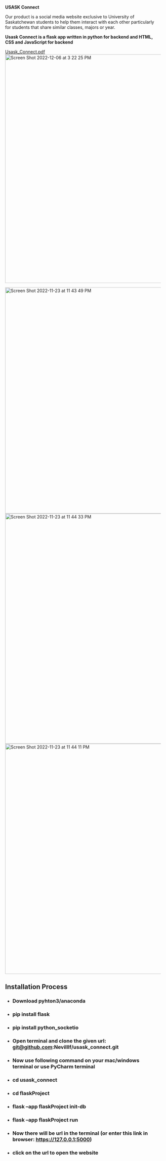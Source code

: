 **USASK Connect**

Our product is a social media website exclusive to University of Saskatchewan students to help them interact with each other particularly for students that share similar classes, majors or year.


**Usask Connect is a flask app written in python for backend and HTML, CSS and JavaScript for backend**

[Usask_Connect.pdf](https://github.com/Nevilllf/usask_connect/files/10081098/Usask_Connect.pdf)
<img width="738" alt="Screen Shot 2022-12-06 at 3 22 25 PM" src="https://user-images.githubusercontent.com/96790212/211477915-c5dbdae7-3bc3-4d0d-b50c-9678e171b0a2.png">


<img width="730" alt="Screen Shot 2022-11-23 at 11 43 49 PM" src="https://user-images.githubusercontent.com/96790212/203703552-2cade08f-208f-45a3-94c8-872784f6c99c.png">

<img width="743" alt="Screen Shot 2022-11-23 at 11 44 33 PM" src="https://user-images.githubusercontent.com/96790212/203703566-1bab49c5-d319-4a22-9c4e-57a72bfb89a4.png">

<img width="743" alt="Screen Shot 2022-11-23 at 11 44 11 PM" src="https://user-images.githubusercontent.com/96790212/203703607-41094c3b-8b77-401d-b783-b72bae523948.png">






## Installation Process


- ### Download pyhton3/anaconda
- ### pip install flask
- ### pip install python_socketio
- ### Open terminal and clone the given url:  git@github.com:Nevilllf/usask_connect.git
- ### Now use following command on your mac/windows terminal or use PyCharm terminal
- ### cd usask_connect
- ### cd flaskProject
- ### flask –app flaskProject init-db
- ### flask –app flaskProject run
- ### Now there will be url in the terminal (or enter this link in browser: https://127.0.0.1:5000)
- ### click on the url to open the website
